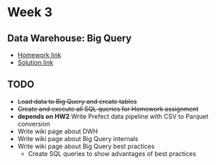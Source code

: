 # Week 3
## Data Warehouse: Big Query

- [Homework link](https://github.com/DataTalksClub/data-engineering-zoomcamp/blob/main/cohorts/2023/week_3_data_warehouse/homework.md)
- [Solution link](https://github.com/maxim-panchishin/zoomcamp2023/blob/main/week2/hw3.sql)

## TODO

- ~~Load data to Big Query and create tables~~
- ~~Create and execute all SQL queries for Homework assignment~~
- **depends on HW2** Write Prefect data pipeline with CSV to Parquet conversion
- Write wiki page about DWH
- Write wiki page about Big Query internals
- Write wiki page about Big Query best practices
    - Create SQL queries to show advantages of best practices
